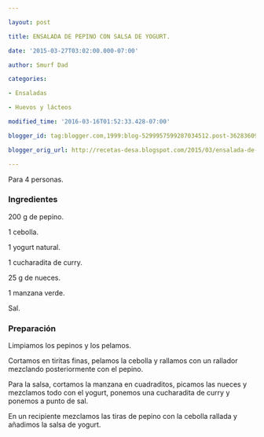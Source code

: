 ```yaml
---

layout: post

title: ENSALADA DE PEPINO CON SALSA DE YOGURT.

date: '2015-03-27T03:02:00.000-07:00'

author: Smurf Dad

categories:

- Ensaladas

- Huevos y lácteos

modified_time: '2016-03-16T01:52:33.428-07:00'

blogger_id: tag:blogger.com,1999:blog-5299957599287034512.post-3628360982753598235

blogger_orig_url: http://recetas-desa.blogspot.com/2015/03/ensalada-de-pepino-con-salsa-de-yogurt.html

---
```


Para 4 personas.

<h3>Ingredientes</h3>

200 g de pepino.

1 cebolla.

1 yogurt natural.

1 cucharadita de curry.

25 g de nueces.

1 manzana verde.

Sal.

<h3>Preparación</h3>

Limpiamos los pepinos y los pelamos.

Cortamos en tiritas finas, pelamos la cebolla y rallamos con un rallador mezclando posteriormente con el pepino.

Para la salsa, cortamos la manzana en cuadraditos, picamos las nueces y mezclamos todo con el yogurt, ponemos una cucharadita de curry y ponemos a punto de sal.

En un recipiente mezclamos las tiras de pepino con la cebolla rallada y añadimos la salsa de yogurt.